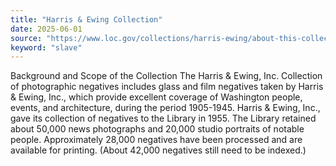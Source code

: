 ```yaml
---
title: "Harris & Ewing Collection"
date: 2025-06-01
source: "https://www.loc.gov/collections/harris-ewing/about-this-collection/"
keyword: "slave"
---
```


Background and Scope of the Collection The Harris &amp; Ewing, Inc. Collection of photographic negatives includes glass and film negatives taken by Harris &amp; Ewing, Inc., which provide excellent coverage of Washington people, events, and architecture, during the period 1905-1945. Harris &amp; Ewing, Inc., gave its collection of negatives to the Library in 1955. The Library retained about 50,000 news photographs and 20,000 studio portraits of notable people. Approximately 28,000 negatives have been processed and are available for printing. (About 42,000 negatives still need to be indexed.)